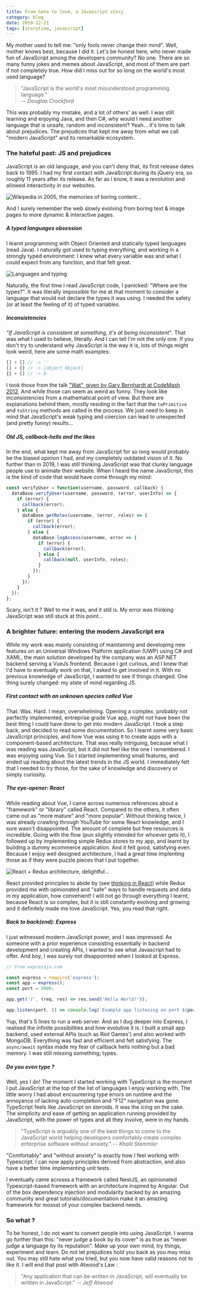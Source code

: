 ```yaml
---
title: From hate to love, a Javascript story
category: blog
date: 2019-12-21
tags: [storytime, javascript]
---
```


My mother used to tell me: "only fools never change their mind". Well, mother knows best, because I did it. Let's be honest here, who never made fun of JavaScript among the developers community? No one. There are so many funny jokes and memes about JavaScript, and most of them are part if not completely true. How did I miss out for so long on the world's most used language?

> "JavaScript is the world's most misunderstood programming language."  
> <cite>-- Douglas Crockford</cite>

This was probably my mistake, and a lot of others' as well. I was still learning and enjoying Java, and then C#, why would I need another language that is unsafe, random and inconsistent? Yeah... it's time to talk about prejudices. The prejudices that kept me away from what we call "modern JavaScript" and its remarkable ecosystem.

### The hateful past: JS and prejudices

JavaScript is an old language, and you can't deny that, its first release dates back to 1995. I had my first contact with JavaScript during its jQuery era, so roughly 11 years after its release. As far as I know, it was a revolution and allowed interactivity in our websites.

![Wikipedia in 2005, the memories of boring content...](wikipedia-in-2005.jpg)

And I surely remember the web slowly evolving from boring text & image pages to more dynamic & interactive pages.

##### A typed languages obsession

I learnt programming with Object Oriented and statically typed languages (read Java). I naturally got used to typing everything, and working in a strongly typed environment: I knew what every variable was and what I could expect from any function, and that felt great.

![Languages and typing](typed-languages.png)

Naturally, the first time I read JavaScript code, I panicked: "Where are the types?". It was literally impossible for me at that moment to consider a language that would not declare the types it was using. I needed the safety (or at least the feeling of it) of typed variables.

##### Inconsistencies

_"If JavaScript is consistent at something, it's at being inconsistent"_. That was what I used to believe, literally. And I can tell I'm not the only one. If you don't try to understand why JavaScript is the way it is, lots of things might look weird, here are some math examples:

```js
[] + [] // -> ''
[] + {} // -> [object Object]
{} + [] // -> 0
```

I took those from the talk ["Wat", given by Gary Bernhardt at CodeMash 2012](https://www.destroyallsoftware.com/talks/wat). And while those can seem as weird as funny. They look like inconsistencies from a mathematical point of view. But there are explanations behind them, mostly residing in the fact that the `toPrimitive` and `toString` methods are called in the process. We just need to keep in mind that JavaScript's weak typing and coercion can lead to unexpected (and pretty funny) results...

##### Old JS, callback-hells and the likes

In the end, what kept me away from JavaScript for so long would probably be the biased opinion I had, and my completely outdated vision of it. No further than in 2019, I was still thinking JavaScript was that clunky language people use to animate their website. When I heard the name JavaScript, this is the kind of code that would have come through my mind:

```js:title=scary-callbacks.js
const verifyUser = function(username, password, callback) {
  dataBase.verifyUser(username, password, (error, userInfo) => {
    if (error) {
      callback(error);
    } else {
      dataBase.getRoles(username, (error, roles) => {
        if (error) {
          callback(error);
        } else {
          dataBase.logAccess(username, error => {
            if (error) {
              callback(error);
            } else {
              callback(null, userInfo, roles);
            }
          });
        }
      });
    }
  });
};
```

Scary, isn't it ? Well to me it was, and it still is. My error was thinking JavaScript was still stuck at this point...

### A brighter future: entering the modern JavaScript era

While my work was mainly consisting of maintaining and developing new features on an Universal Windows Platform application (UWP) using C# and XAML, the main solution developed by the company was an ASP.NET backend serving a VueJs frontend. Because I got curious, and I knew that I'd have to eventually work on that, I asked to get involved in it. With no previous knowledge of JavaScript, I wanted to see if things changed. One thing surely changed: my state of mind regarding JS.

##### First contact with an unknown species called Vue

That. Was. Hard. I mean, overwhelming. Opening a complex, probably not perfectly implemented, entreprise grade Vue app, might not have been the best thing I could have done to get into modern JavaScript. I took a step back, and decided to read some documentation. So I learnt some very basic JavaScript principles, and how Vue was using it to create apps with a component-based architecture. That was really intriguing, because what I was reading was JavaScript, but it did not feel like the one I remembered. I was enjoying using Vue. So I started implementing small features, and ended up reading about the latest trends in the JS world. I immediately felt that I needed to try those, for the sake of knowledge and discovery or simply curiosity.

##### The eye-opener: React

While reading about Vue, I came across numerous references about a "framework" or "library" called React. Compared to the others, it often came out as "more mature" and "more popular". Without thinking twice, I was already crawling through YouTube for some React knowledge, and I sure wasn't disappointed. The amount of complete but free resources is incredible. Going with the flow (pun slightly intended for whoever gets it), I followed up by implementing simple Redux stores to my app, and learnt by building a dummy ecommerce application. And it felt good, satisfying even. Because I enjoy well designed architecture, I had a great time implenting those as if they were puzzle pieces that I put together.

![React + Redux architecture, delightful...](react-architecture.png)

React provided principles to abide by (see [thinking in React](https://reactjs.org/docs/thinking-in-react.html)) while Redux provided me with opinionated and "safe" ways to handle requests and data in my application, how convenient! I will not go through everything I learnt, because React is so complex, but it is still constantly evolving and growing and it definitely made me love JavaScript. Yes, you read that right.

##### Back to back(end): Express

I just witnessed modern JavaScript power, and I was impressed. As someone with a prior experience consisting essentially in backend development and creating APIs, I wanted to see what Javascript had to offer. And boy, I was surely not disappointed when I looked at Express.

```js:title=express-server.js
// from expressjs.com

const express = require('express');
const app = express();
const port = 3000;

app.get('/', (req, res) => res.send('Hello World!'));

app.listen(port, () => console.log(`Example app listening on port ${port}!`));
```

Yup, that's 5 lines to run a web server. And as I dug deeper into Express, I realised the infinite possibilities and how evolutive it is. I built a small app backend, used external APIs (such as Riot Games') and also worked with MongoDB. Everything was fast and efficient and felt satisfying. The `async/await` syntax made my fear of callback hells nothing but a bad memory. I was still missing something; types.

##### Do you even type ?

Well, yes I do! The moment I started working with TypeScript is the moment I put JavaScript at the top of the list of languages I enjoy working with. The little worry I had about encountering type errors on runtime and the annoyance of lacking auto-completion and "F12" navigation was gone. TypeScript feels like JavaScript on steroids. It was the icing on the cake. The simplicity and ease of getting an application running provided by JavaScript, with the power of types and all they involve, were in my hands.

> "TypeScript is arguably one of the best things to come to the JavaScript world helping developers comfortably create complex enterprise software without anxiety."
> <cite>-- Khalil Stemmler</cite>

"Comfortably" and "without anxiety" is exactly how I feel working with Typescript. I can now apply principles derived from abstraction, and also have a better time implementing unit tests.

I eventually came acrosss a framework called NestJS, an opinionated Typescript-based framework with an architecture inspired by Angular. Out of the box dependency injection and modularity backed by an amazing community and great tutorials/documentation make it an amazing framework for mossst of your complex backend needs.

### So what ?

To be honest, I do not want to convert people into using JavaScript. I wanna go further than this: "never judge a book by its cover" is as true as "never judge a language by its reputation". Make up your own mind, try things, experiment and learn. Do not let prejudices hold you back as you may miss out. You may still hate what you tried, but you now have valid reasons not to like it. I will end that post with Atwood's Law :

> "Any application that can be written in JavaScript, will eventually be written in JavaScript."
> <cite>-- Jeff Atwood</cite>
